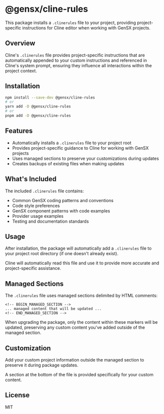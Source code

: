 # @gensx/cline-rules

This package installs a `.clinerules` file to your project, providing project-specific instructions for Cline editor when working with GenSX projects.

## Overview

Cline's `.clinerules` file provides project-specific instructions that are automatically appended to your custom instructions and referenced in Cline's system prompt, ensuring they influence all interactions within the project context.

## Installation

```bash
npm install --save-dev @gensx/cline-rules
# or
yarn add -D @gensx/cline-rules
# or
pnpm add -D @gensx/cline-rules
```

## Features

- Automatically installs a `.clinerules` file to your project root
- Provides project-specific guidance to Cline for working with GenSX projects
- Uses managed sections to preserve your customizations during updates
- Creates backups of existing files when making updates

## What's Included

The included `.clinerules` file contains:

- Common GenSX coding patterns and conventions
- Code style preferences
- GenSX component patterns with code examples
- Provider usage examples
- Testing and documentation standards

## Usage

After installation, the package will automatically add a `.clinerules` file to your project root directory (if one doesn't already exist).

Cline will automatically read this file and use it to provide more accurate and project-specific assistance.

## Managed Sections

The `.clinerules` file uses managed sections delimited by HTML comments:

```
<!-- BEGIN_MANAGED_SECTION -->
... managed content that will be updated ...
<!-- END_MANAGED_SECTION -->
```

When upgrading the package, only the content within these markers will be updated, preserving any custom content you've added outside of the managed section.

## Customization

Add your custom project information outside the managed section to preserve it during package updates. 

A section at the bottom of the file is provided specifically for your custom content.

## License

MIT
